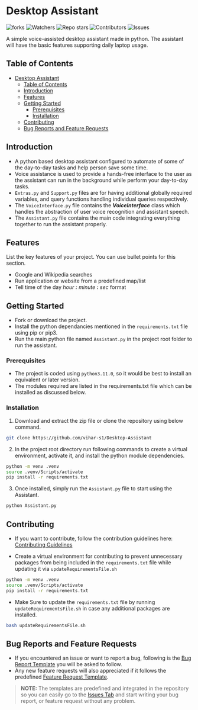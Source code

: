# Desktop Assistant

![forks](https://img.shields.io/github/forks/vihar-s1/Desktop-Assistant?style=for-the-badge&color=dark-green)
![Watchers](https://img.shields.io/github/watchers/vihar-s1/Desktop-Assistant?style=for-the-badge&color=dark-green)
![Repo stars](https://img.shields.io/github/stars/vihar-s1/Desktop-Assistant?style=for-the-badge&color=dark-green)
![Contributors](https://img.shields.io/github/contributors/vihar-s1/Desktop-Assistant?style=for-the-badge&color=dark-green)
![Issues](https://img.shields.io/github/issues/vihar-s1/Desktop-Assistant?style=for-the-badge&color=dark-green)

<!-- ![Project Logo](logo.png) -->

A simple voice-assisted desktop assistant made in python. The assistant will have the basic features supporting daily laptop usage.

## Table of Contents

- [Desktop Assistant](#desktop-assistant)
  - [Table of Contents](#table-of-contents)
  - [Introduction](#introduction)
  - [Features](#features)
  - [Getting Started](#getting-started)
    - [Prerequisites](#prerequisites)
    - [Installation](#installation)
  - [Contributing](#contributing)
  - [Bug Reports and Feature Requests](#bug-reports-and-feature-requests)

## Introduction

- A python based desktop assistant configured to automate of some of the day-to-day tasks and help person save some time.
- Voice assistance is used to provide a hands-free interface to the user as the assistant can run in the background while perform your day-to-day tasks.
- `Extras.py` and `Support.py` files are for having additional globally required variables, and query functions handling individual queries respectively.
- The  `VoiceInterface.py` file contains the **_VoiceInterface_** class which handles the abstraction of user voice recognition and assistant speech.
- The `Assistant.py` file contains the main code integrating everything together to run the assistant properly.

## Features

List the key features of your project. You can use bullet points for this section.

- Google and Wikipedia searches
- Run application or website from a predefined map/list
- Tell time of the day _hour **:** minute **:** sec_ format

## Getting Started

- Fork or download the project.
- Install the python dependancies mentioned in the `requirements.txt` file using pip or pip3.
- Run the main python file named `Assistant.py` in the project root folder to run the assistant.
  
### Prerequisites

- The project is coded using `python3.11.0`, so it would be best to install an equivalent or later version.
- The modules required are listed in the requirements.txt file which can be installed as discussed below.

### Installation

1. Download and extract the zip file or clone the repository using below command.

```bash
git clone https://github.com/vihar-s1/Desktop-Assistant
```

2. In the project root directory run following commands to create a virtual environment, activate it, and install the python module dependencies.

```bash
python -m venv .venv
source .venv/Scripts/activate
pip install -r requirements.txt
```

3. Once installed, simply run the `Assistant.py` file to start using the Assistant.

```bash
python Assistant.py
```

## Contributing

- If you want to contribute, follow the contribution guidelines here: [Contributing Guidelines](https://github.com/vihar-s1/Desktop-Assistant/blob/main/CONTRIBUTING.md)
  
- Create a virtual environment for contributing to prevent unnecessary packages from being included in the `requirements.txt` file while updating it via `updateRequirementsFile.sh`

```bash
python -m venv .venv
source .venv/Scripts/activate
pip install -r requirements.txt
```
  
- Make Sure to update the `requirements.txt` file by running `updateRequirementsFile.sh` in case any additional packages are installed.

```bash
bash updateRequirementsFile.sh
```

## Bug Reports and Feature Requests

- If you encountered an issue or want to report a bug, following is the [Bug Report Template](https://github.com/vihar-s1/Desktop-Assistant/blob/main/.github/ISSUE_TEMPLATE/bug_report.md) you will be asked to follow.
- Any new feature requests will also appreciated if it follows the predefined [Feature Request Template](https://github.com/vihar-s1/Desktop-Assistant/blob/main/.github/ISSUE_TEMPLATE/feature_request.md).

> **NOTE:** The templates are predefined and integrated in the repository so you can easily go to the [Issues Tab](https://github.com/vihar-s1/Desktop-Assistant/issues) and start writing your bug report, or feature request without any problem.

